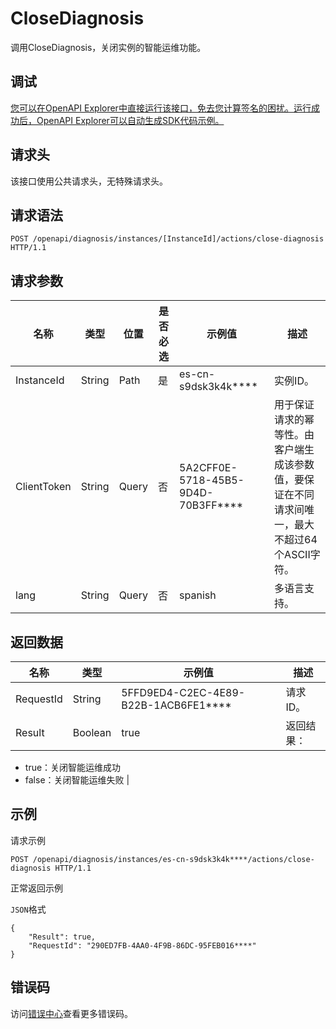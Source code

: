 # CloseDiagnosis

调用CloseDiagnosis，关闭实例的智能运维功能。

## 调试

[您可以在OpenAPI Explorer中直接运行该接口，免去您计算签名的困扰。运行成功后，OpenAPI Explorer可以自动生成SDK代码示例。](https://api.aliyun.com/#product=elasticsearch&api=CloseDiagnosis&type=ROA&version=2017-06-13)

## 请求头

该接口使用公共请求头，无特殊请求头。

## 请求语法

```
POST /openapi/diagnosis/instances/[InstanceId]/actions/close-diagnosis HTTP/1.1
```

## 请求参数

|名称|类型|位置|是否必选|示例值|描述|
|--|--|--|----|---|--|
|InstanceId|String|Path|是|es-cn-s9dsk3k4k\*\*\*\*|实例ID。 |
|ClientToken|String|Query|否|5A2CFF0E-5718-45B5-9D4D-70B3FF\*\*\*\*|用于保证请求的幂等性。由客户端生成该参数值，要保证在不同请求间唯一，最大不超过64个ASCII字符。 |
|lang|String|Query|否|spanish|多语言支持。 |

## 返回数据

|名称|类型|示例值|描述|
|--|--|---|--|
|RequestId|String|5FFD9ED4-C2EC-4E89-B22B-1ACB6FE1\*\*\*\*|请求ID。 |
|Result|Boolean|true|返回结果：

 -   true：关闭智能运维成功
-   false：关闭智能运维失败 |

## 示例

请求示例

```
POST /openapi/diagnosis/instances/es-cn-s9dsk3k4k****/actions/close-diagnosis HTTP/1.1
```

正常返回示例

`JSON`格式

```
{
	"Result": true,
	"RequestId": "290ED7FB-4AA0-4F9B-86DC-95FEB016****"
}
```

## 错误码

访问[错误中心](https://error-center.aliyun.com/status/product/elasticsearch)查看更多错误码。

